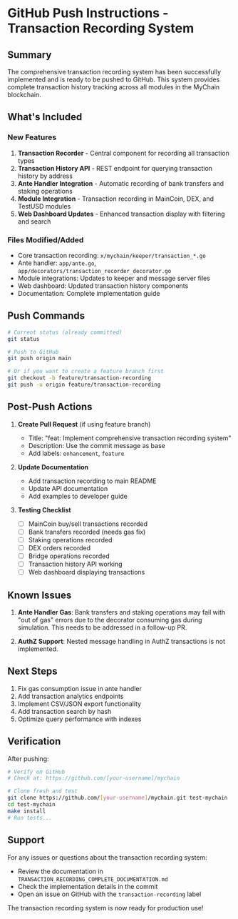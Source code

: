 # GitHub Push Instructions - Transaction Recording System

## Summary

The comprehensive transaction recording system has been successfully implemented and is ready to be pushed to GitHub. This system provides complete transaction history tracking across all modules in the MyChain blockchain.

## What's Included

### New Features
1. **Transaction Recorder** - Central component for recording all transaction types
2. **Transaction History API** - REST endpoint for querying transaction history by address
3. **Ante Handler Integration** - Automatic recording of bank transfers and staking operations
4. **Module Integration** - Transaction recording in MainCoin, DEX, and TestUSD modules
5. **Web Dashboard Updates** - Enhanced transaction display with filtering and search

### Files Modified/Added
- Core transaction recording: `x/mychain/keeper/transaction_*.go`
- Ante handler: `app/ante.go`, `app/decorators/transaction_recorder_decorator.go`
- Module integrations: Updates to keeper and message server files
- Web dashboard: Updated transaction history components
- Documentation: Complete implementation guide

## Push Commands

```bash
# Current status (already committed)
git status

# Push to GitHub
git push origin main

# Or if you want to create a feature branch first
git checkout -b feature/transaction-recording
git push -u origin feature/transaction-recording
```

## Post-Push Actions

1. **Create Pull Request** (if using feature branch)
   - Title: "feat: Implement comprehensive transaction recording system"
   - Description: Use the commit message as base
   - Add labels: `enhancement`, `feature`

2. **Update Documentation**
   - Add transaction recording to main README
   - Update API documentation
   - Add examples to developer guide

3. **Testing Checklist**
   - [ ] MainCoin buy/sell transactions recorded
   - [ ] Bank transfers recorded (needs gas fix)
   - [ ] Staking operations recorded
   - [ ] DEX orders recorded
   - [ ] Bridge operations recorded
   - [ ] Transaction history API working
   - [ ] Web dashboard displaying transactions

## Known Issues

1. **Ante Handler Gas**: Bank transfers and staking operations may fail with "out of gas" errors due to the decorator consuming gas during simulation. This needs to be addressed in a follow-up PR.

2. **AuthZ Support**: Nested message handling in AuthZ transactions is not implemented.

## Next Steps

1. Fix gas consumption issue in ante handler
2. Add transaction analytics endpoints
3. Implement CSV/JSON export functionality
4. Add transaction search by hash
5. Optimize query performance with indexes

## Verification

After pushing:
```bash
# Verify on GitHub
# Check at: https://github.com/[your-username]/mychain

# Clone fresh and test
git clone https://github.com/[your-username]/mychain.git test-mychain
cd test-mychain
make install
# Run tests...
```

## Support

For any issues or questions about the transaction recording system:
- Review the documentation in `TRANSACTION_RECORDING_COMPLETE_DOCUMENTATION.md`
- Check the implementation details in the commit
- Open an issue on GitHub with the `transaction-recording` label

The transaction recording system is now ready for production use!